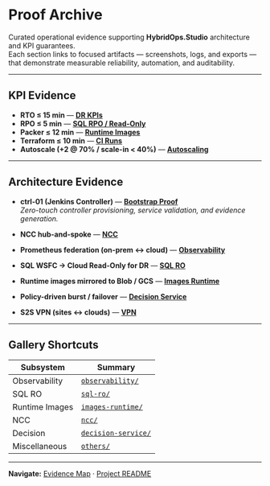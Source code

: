 # Proof Archive

Curated operational evidence supporting **HybridOps.Studio** architecture and KPI guarantees.  
Each section links to focused artifacts — screenshots, logs, and exports — that demonstrate measurable reliability, automation, and auditability.

---

## KPI Evidence

- **RTO ≤ 15 min** — [**DR KPIs**](./observability/#dr-kpis)
- **RPO ≤ 5 min** — [**SQL RPO / Read-Only**](./sql-ro/#rpo--ro)
- **Packer ≤ 12 min** — [**Runtime Images**](./images-runtime/#packer-builds)
- **Terraform ≤ 10 min** — [**CI Runs**](./others/#terraform-apply)
- **Autoscale (+2 @ 70% / scale-in < 40%)** — [**Autoscaling**](./observability/#autoscaling)

---

## Architecture Evidence

- **ctrl-01 (Jenkins Controller)** — [**Bootstrap Proof**](./ctrl01/latest/)  
  *Zero-touch controller provisioning, service validation, and evidence generation.*

- **NCC hub-and-spoke** — [**NCC**](./ncc/)
- **Prometheus federation (on-prem ↔ cloud)** — [**Observability**](./observability/#federation)
- **SQL WSFC → Cloud Read-Only for DR** — [**SQL RO**](./sql-ro/)
- **Runtime images mirrored to Blob / GCS** — [**Images Runtime**](./images-runtime/)
- **Policy-driven burst / failover** — [**Decision Service**](./decision-service/)
- **S2S VPN (sites ↔ clouds)** — [**VPN**](./vpn/)

---

## Gallery Shortcuts

| Subsystem | Summary |
|------------|----------|
| Observability | [`observability/`](./observability/) |
| SQL RO | [`sql-ro/`](./sql-ro/) |
| Runtime Images | [`images-runtime/`](./images-runtime/) |
| NCC | [`ncc/`](./ncc/) |
| Decision | [`decision-service/`](./decision-service/) |
| Miscellaneous | [`others/`](./others/) |

---

**Navigate:** [Evidence Map](../evidence_map.md) · [Project README](../../README.md)
